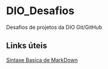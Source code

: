# DIO_Desafios
Desafios de projetos da DIO Git/GitHub

## Links úteis
[Sintaxe Basica de MarkDown](https://www.markdownguide.org/basic-syntax/)
